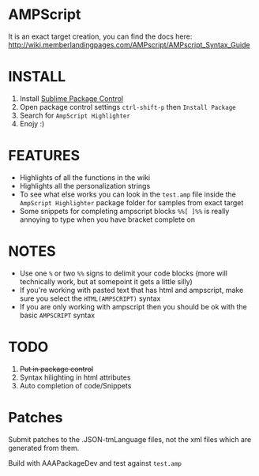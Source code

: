AMPScript
====

It is an exact target creation, you can find the docs here: http://wiki.memberlandingpages.com/AMPscript/AMPscript_Syntax_Guide

INSTALL
====

1.  Install [Sublime Package Control](http://wbond.net/sublime_packages/package_control)
1.  Open package control settings `ctrl-shift-p` then `Install Package`
1.  Search for `AmpScript Highlighter`
1.  Enojy :)

FEATURES
====
*  Highlights of all the functions in the wiki
*  Highlights all the personalization strings
*  To see what else works you can look in the `test.amp` file inside the `AmpScript Highlighter` package folder for samples from exact target
*  Some snippets for completing ampscript blocks `%%[ ]%%` is really annoying to type when you have bracket complete on

NOTES
====
*  Use one `%` or two `%%` signs to delimit your code blocks (more will technically work, but at somepoint it gets a little silly)
*  If you're working with pasted text that has html and ampscript, make sure you select the `HTML(AMPSCRIPT)` syntax
*  If you are only working with ampscript then you should be ok with the basic `AMPSCRIPT` syntax

TODO
====
1.  <del>Put in package control</del>
1.  Syntax hilighting in html attributes
1.  Auto completion of code/Snippets

Patches
====

Submit patches to the .JSON-tmLanguage files, not the xml files which are generated from them.

Build with AAAPackageDev and test against `test.amp`
